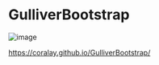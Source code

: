 # GulliverBootstrap 


![image](https://user-images.githubusercontent.com/61741128/143804840-c82492b2-716d-4919-9b65-87d30cd679a4.png)


https://coralay.github.io/GulliverBootstrap/
